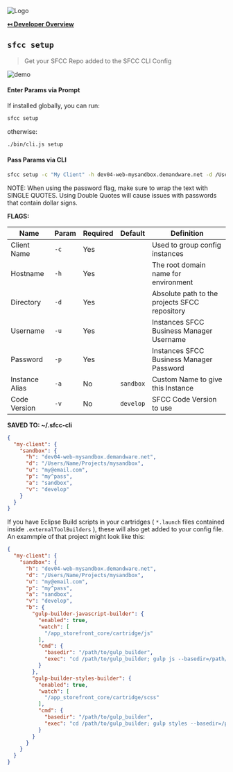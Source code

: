 ![Logo](https://sfccdevops.s3.amazonaws.com/logo-128.png "Logo")

**[↤ Developer Overview](../README.md#developer-overview)**

`sfcc setup`
---

> Get your SFCC Repo added to the SFCC CLI Config

![demo](https://sfcc-cli.s3.amazonaws.com/setup.gif?v=1.3.0)

#### Enter Params via Prompt

If installed globally, you can run:

```bash
sfcc setup
```

otherwise:

```bash
./bin/cli.js setup
```

#### Pass Params via CLI

```bash
sfcc setup -c "My Client" -h dev04-web-mysandbox.demandware.net -d /Users/Name/Projects/mysandbox -u my@email.com -p 'my^pass'
```

NOTE: When using the password flag, make sure to wrap the text with SINGLE QUOTES.  Using Double Quotes will cause issues with passwords that contain dollar signs.

**FLAGS:**

Name           | Param | Required | Default   | Definition
---------------|-------|----------|-----------|----------------------------------------------
Client Name    | `-c`  | Yes      |           | Used to group config instances
Hostname       | `-h`  | Yes      |           | The root domain name for environment
Directory      | `-d`  | Yes      |           | Absolute path to the projects SFCC repository
Username       | `-u`  | Yes      |           | Instances SFCC Business Manager Username
Password       | `-p`  | Yes      |           | Instances SFCC Business Manager Password
Instance Alias | `-a`  | No       | `sandbox` | Custom Name to give this Instance
Code Version   | `-v`  | No       | `develop` | SFCC Code Version to use

**SAVED TO: ~/.sfcc-cli**

```json
{
  "my-client": {
    "sandbox": {
      "h": "dev04-web-mysandbox.demandware.net",
      "d": "/Users/Name/Projects/mysandbox",
      "u": "my@email.com",
      "p": "my^pass",
      "a": "sandbox",
      "v": "develop"
    }
  }
}
```

If you have Eclipse Build scripts in your cartridges ( `*.launch` files contained inside `.externalToolBuilders` ), these will also get added to your config file.  An exammple of that project might look like this:

```json
{
  "my-client": {
    "sandbox": {
      "h": "dev04-web-mysandbox.demandware.net",
      "d": "/Users/Name/Projects/mysandbox",
      "u": "my@email.com",
      "p": "my^pass",
      "a": "sandbox",
      "v": "develop",
      "b": {
        "gulp-builder-javascript-builder": {
          "enabled": true,
          "watch": [
            "/app_storefront_core/cartridge/js"
          ],
          "cmd": {
            "basedir": "/path/to/gulp_builder",
            "exec": "cd /path/to/gulp_builder; gulp js --basedir=/path/to/gulp_builder"
          }
        },
        "gulp-builder-styles-builder": {
          "enabled": true,
          "watch": [
            "/app_storefront_core/cartridge/scss"
          ],
          "cmd": {
            "basedir": "/path/to/gulp_builder",
            "exec": "cd /path/to/gulp_builder; gulp styles --basedir=/path/to/gulp_builder"
          }
        }
      }
    }
  }
}
```
